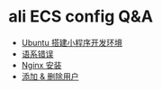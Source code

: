 # ali ECS config Q&A

* [Ubuntu 搭建小程序开发环境](http://git.sanbf.cn/aliConfig/ubuntu-mina-config.html)
* [语系错误](https://www.douban.com/note/362250557/)
* [Nginx 安装](http://www.jianshu.com/p/8d1f9a18bb5c)
* [添加 & 删除用户](http://blog.sina.com.cn/s/blog_a954325f0101cpx8.html)

